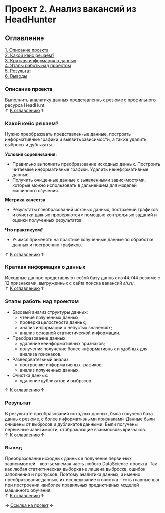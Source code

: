 # Проект 2. Анализ вакансий из HeadHunter

## Оглавление 
[1. Описание проекта](https://github.com/rafferti95/st_data_science/tree/master/Project%202#описание-проекта)\
[2. Какой кейс решаем?](https://github.com/rafferti95/st_data_science/tree/master/Project%202#какой-кейс-решаем)\
[3. Краткая информация о данных](https://github.com/rafferti95/st_data_science/tree/master/Project%202#краткая-информация-о-данных)\
[4. Этапы работы над проектом](https://github.com/rafferti95/st_data_science/tree/master/Project%202#этапы-работы-над-проектом)\
[5. Результат](https://github.com/rafferti95/st_data_science/tree/master/Project%202#результат)\
[6. Выводы](https://github.com/rafferti95/st_data_science/tree/master/Project%202#вывод)

### Описание проекта
Выполнить аналитику данных представленных резюме с профильного ресурса HeadHunt.\
↑ [К оглавлению](https://github.com/rafferti95/st_data_science/tree/master/Project%202#оглавление) ↑


### Какой кейс решаем?
Нужно преобразовать представленные данные, построить информативные графики и выявить зависимости, а также удалить выбросы и дубликаты.

**Условия соревнования:**
* Правильно выполнить преобразование исходных данных. Построить читаемые информативные графики. Удалить неинформативные данные.
* Получить очищенные данные с выявленными зависимостями, которые можно использовать в дальнейшем для моделей машинного обучения.

**Метрика качества**
* Результаты преобразований исхоных данных, построений графиков и очистки данных проверяются с помощью контрольных заданий и оценки полученных результатов.

**Что практикуем?**
* Учимся применять на практике полученные данные по обработке данных и построению графиков.

↑ [К оглавлению](https://github.com/rafferti95/st_data_science/tree/master/Project%202#оглавление) ↑


### Краткая информация о данных
Исходные данные представляют собой базу данных из 44.744 резюме с 12 признаками, выгруженных с сайта поиска вакансий *hh.ru*.\
↑ [К оглавлению](https://github.com/rafferti95/st_data_science/tree/master/Project%202#оглавление) ↑


### Этапы работы над проектом
* Базовый анализ структуры данных:
    - чтение полученных данных;
    - проверка целостности данных;
    - анализ информации о непустых значениях;
    - анализ основной статистической информации.
* Преобразование данных:
    - удаление неинформативных признаков;
    - получение получение более информативных и удобных для анализа признаков.
* Разведовательный анализ:
    - построение информативных графиков;
    - анализ полученных данных.
* Очистка данных:
    - удаление дубликатов и выбросов.

↑ [К оглавлению](https://github.com/rafferti95/st_data_science/tree/master/Project%202#оглавление) ↑


### Результат
В результате преобразований исходных данных, была получена база данных резюме, с более информативными признаками. Данные были очищены от выбросов и дубликатов данными. Были получены первичные зависимости, отображающие взаимосвязь признаков.\
↑ [К оглавлению](https://github.com/rafferti95/st_data_science/tree/master/Project%202#оглавление) ↑


### Вывод
Преобразование исходных данных и получение первичных зависимостей - неотъемлемая часть любого DataScience-проекта. Так как любая статистическая выборка не лишена выбросов, ошибок заполнения и пропусков. Поэтому аналитика данных, а именно преобразование данных, их исследование и очистка - есть главные шаг при построении наиболее правильных предиктивных моделей машинного обучения.\
↑ [К оглавлению](https://github.com/rafferti95/st_data_science/tree/master/Project%202#оглавление) ↑


→ [Ссылка на проект](https://github.com/rafferti95/st_data_science/blob/master/Project%202/Project%202.ipynb) ←
